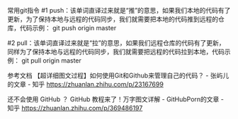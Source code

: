 常用git指令
#1 push：该单词直译过来就是“推”的意思，如果我们本地的代码有了更新，为了保持本地与远程的代码同步，我们就需要把本地的代码推到远程的仓库，代码示例：
git push origin master

#2 pull：该单词直译过来就是“拉”的意思，如果我们远程仓库的代码有了更新，同样为了保持本地与远程的代码同步，我们就需要把远程的代码拉到本地，代码示例：
git pull origin master

参考文档
【超详细图文过程】如何使用Git和Github来管理自己的代码？ - 张屿儿的文章 - 知乎
https://zhuanlan.zhihu.com/p/23167699

还不会使用 GitHub ？ GitHub 教程来了！万字图文详解 - GitHubPorn的文章 - 知乎
https://zhuanlan.zhihu.com/p/369486197
